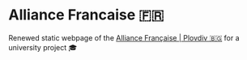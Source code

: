# Alliance Francaise :fr:
Renewed static webpage of the [Alliance Française | Plovdiv :bulgaria:](http://www.afbg.org/bg/bg_plovdiv) for a university project :mortar_board:
